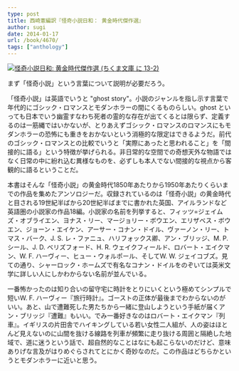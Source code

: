 ```yaml
---
type: post
title: 西崎憲編訳『怪奇小説日和： 黄金時代傑作選』
author: sugi
date: 2014-01-17
url: /book/4670/
tags: ["anthology"]
---
```

<a href="http://www.amazon.co.jp/exec/obidos/ASIN/4480431187/naoyadyndnsor-22/ref=nosim/" onclick="_gaq.push(['_trackEvent', 'outbound-article', 'http://www.amazon.co.jp/exec/obidos/ASIN/4480431187/naoyadyndnsor-22/ref=nosim/', '']);" name="amazletlink" target="_blank"><img src="http://i1.wp.com/ecx.images-amazon.com/images/I/510EeCJ-HjL._SL160_.jpg?w=660" alt="怪奇小説日和: 黄金時代傑作選 (ちくま文庫 に 13-2)" class="alignleft"  data-recalc-dims="1" /></a>

まず「怪奇小説」という言葉について説明が必要だろう。

「怪奇小説」は英語でいうと "ghost story"。小説のジャンルを指し示す言葉で年代的にゴシック・ロマンスとモダンホラーの間にくるものらしい。ghost といっても日本でいう幽霊すなわち死者の霊的な存在が出てくるとは限らず、定義するのは一筋縄ではいかないが、とりあえずゴシック・ロマンスのロマンスにもモダンホラーの恐怖にも重きをおかないという消極的な限定はできるようだ。前代のゴシック・ロマンスとの比較でいうと「実際にあったと思われること」を「間接的に語る」という特徴が挙げられる。非日常的な空間での奇想天外な物語ではなく日常の中に紛れ込む異様なものを、必ずしも本人でない間接的な視点から客観的に語るということだ。

本書はそんな「怪奇小説」の黄金時代1850年あたりから1950年あたりくらいまでの作品を集めたアンソロジーだ。収録されているのは「怪奇小説」の黄金時代と目される19世紀半ばから20世紀半ばまでに書かれた英国、アイルランドなど英語圏の小説家の作品18編。小説家の名前を列挙すると、フィッツ=ジェイムズ・オブライエン、ヨナス・リー、マージョリー・ボウエン、エリザベス・ボウエン、ジョーン・エイケン、アーサー・コナン・ドイル、ヴァーノン・リー、トマス・バーク、J. S. レ・ファニュ、ハリフォックス卿、アン・ブリッジ、M. P. シール、J. D. ベリズフォード、H. R. ウェイクフィールド、ロバート・エイクマン、W. F. ハーヴィー、ヒュー・ウォルポール、そしてW. W. ジェイコブズ。見ての通り、シャーロック・ホームズで有名なコナン・ドイルをのぞいては英米文学に詳しい人にしかわからない名前が並んでいる。

一番怖かったのは知り合いの留守宅に時計をとりにいくという極めてシンプルで短いW. F. ハーヴィー『旅行時計』。ゴーストの正体が最後までわからないのがいい。あと、山で遭難死した男たちから一緒に登山しようという手紙が届くアン・ブリッジ『遭難』もいい。でみ一番好きなのはロバート・エイクマン『列車』。イギリスの片田舎でハイキングしている若い女性二人組が、人の姿はほとんど見えないのに山間を抜ける線路を列車が頻繁に走り抜ける周囲と隔絶した地域で、道に迷うという話で、超自然的なことはなにも起こらないのだけど、意味ありげな言及がはりめぐらされてとにかく奇妙なのだ。この作品はどちらかというとモダンホラーに近いと思う。
